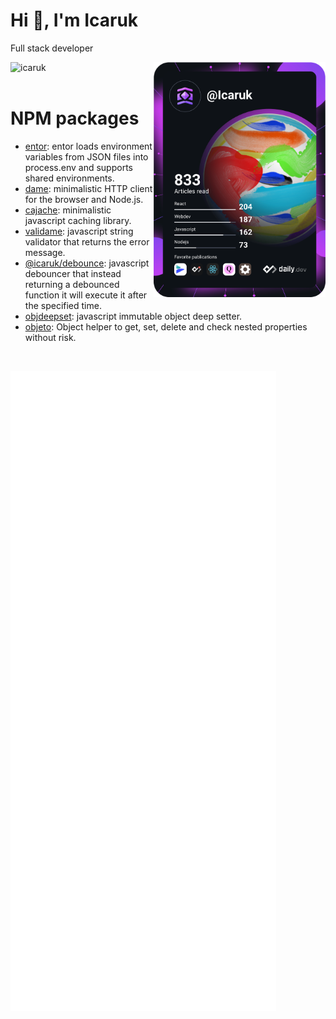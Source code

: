
<div align="left">
  
  # Hi 👋, I'm Icaruk
  Full stack developer

  <img src="https://komarev.com/ghpvc/?username=icaruk&label=Profile%20views&color=0e75b6&style=flat" alt="icaruk" />
    
  <a href="https://app.daily.dev/Icaruk" target="_blank" >
    <img
      src="https://github.com/Icaruk/icaruk/blob/master/devcard.svg"
      width="275"
      alt="Icaruk's Dev Card"
		align="right"
    />
  </a>
</div>


<br>


# NPM packages

- [entor](https://www.npmjs.com/package/entor): entor loads environment variables from JSON files into process.env and supports shared environments.
- [dame](https://www.npmjs.com/package/dame): minimalistic HTTP client for the browser and Node.js.
- [cajache](https://www.npmjs.com/package/cajache): minimalistic javascript caching library.
- [validame](https://www.npmjs.com/package/validame): javascript string validator that returns the error message.
- [@icaruk/debounce](https://www.npmjs.com/package/@icaruk/debounce): javascript debouncer that instead returning a debounced function it will execute it after the specified time.
- [objdeepset](https://www.npmjs.com/package/objdeepset): javascript immutable object deep setter.
- [objeto](https://www.npmjs.com/package/objeto): Object helper to get, set, delete and check nested properties without risk.


<br>

![metrics](https://github.com/Icaruk/icaruk/blob/master/github-metrics.svg)

